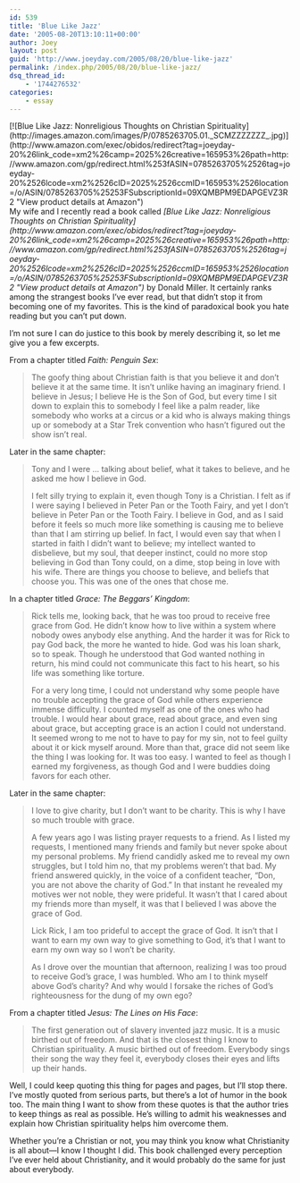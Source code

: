 ```yaml
---
id: 539
title: 'Blue Like Jazz'
date: '2005-08-20T13:10:11+00:00'
author: Joey
layout: post
guid: 'http://www.joeyday.com/2005/08/20/blue-like-jazz'
permalink: /index.php/2005/08/20/blue-like-jazz/
dsq_thread_id:
    - '1744276532'
categories:
    - essay
---
```


<div class="lpic">[![Blue Like Jazz: Nonreligious Thoughts on Christian Spirituality](http://images.amazon.com/images/P/0785263705.01._SCMZZZZZZZ_.jpg)](http://www.amazon.com/exec/obidos/redirect?tag=joeyday-20%26link_code=xm2%26camp=2025%26creative=165953%26path=http://www.amazon.com/gp/redirect.html%253fASIN=0785263705%2526tag=joeyday-20%2526lcode=xm2%2526cID=2025%2526ccmID=165953%2526location=/o/ASIN/0785263705%25253FSubscriptionId=09XQMBPM9EDAPGEVZ3R2 "View product details at Amazon")</div>My wife and I recently read a book called <cite>[Blue Like Jazz: Nonreligious Thoughts on Christian Spirituality](http://www.amazon.com/exec/obidos/redirect?tag=joeyday-20%26link_code=xm2%26camp=2025%26creative=165953%26path=http://www.amazon.com/gp/redirect.html%253fASIN=0785263705%2526tag=joeyday-20%2526lcode=xm2%2526cID=2025%2526ccmID=165953%2526location=/o/ASIN/0785263705%25253FSubscriptionId=09XQMBPM9EDAPGEVZ3R2 "View product details at Amazon")</cite> by Donald Miller. It certainly ranks among the strangest books I’ve ever read, but that didn’t stop it from becoming one of my favorites. This is the kind of paradoxical book you hate reading but you can’t put down.

I’m not sure I can do justice to this book by merely describing it, so let me give you a few excerpts.

From a chapter titled <cite>Faith: Penguin Sex</cite>:

> The goofy thing about Christian faith is that you believe it and don’t believe it at the same time. It isn’t unlike having an imaginary friend. I believe in Jesus; I believe He is the Son of God, but every time I sit down to explain this to somebody I feel like a palm reader, like somebody who works at a circus or a kid who is always making things up or somebody at a Star Trek convention who hasn’t figured out the show isn’t real.

Later in the same chapter:

> Tony and I were … talking about belief, what it takes to believe, and he asked me how I believe in God.
> 
> I felt silly trying to explain it, even though Tony is a Christian. I felt as if I were saying I believed in Peter Pan or the Tooth Fairy, and yet I don’t believe in Peter Pan or the Tooth Fairy. I believe in God, and as I said before it feels so much more like something is causing me to believe than that I am stirring up belief. In fact, I would even say that when I started in faith I didn’t want to believe; my intellect wanted to disbelieve, but my soul, that deeper instinct, could no more stop believing in God than Tony could, on a dime, stop being in love with his wife. There are things you choose to believe, and beliefs that choose you. This was one of the ones that chose me.

In a chapter titled <cite>Grace: The Beggars’ Kingdom</cite>:

> Rick tells me, looking back, that he was too proud to receive free grace from God. He didn’t know how to live within a system where nobody owes anybody else anything. And the harder it was for Rick to pay God back, the more he wanted to hide. God was his loan shark, so to speak. Though he understood that God wanted nothing in return, his mind could not communicate this fact to his heart, so his life was something like torture.
> 
> For a very long time, I could not understand why some people have no trouble accepting the grace of God while others experience immense difficulty. I counted myself as one of the ones who had trouble. I would hear about grace, read about grace, and even sing about grace, but accepting grace is an action I could not understand. It seemed wrong to me not to have to pay for my sin, not to feel guilty about it or kick myself around. More than that, grace did not seem like the thing I was looking for. It was too easy. I wanted to feel as though I earned my forgiveness, as though God and I were buddies doing favors for each other.

Later in the same chapter:

> I love to give charity, but I don’t want to be charity. This is why I have so much trouble with grace.
> 
> A few years ago I was listing prayer requests to a friend. As I listed my requests, I mentioned many friends and family but never spoke about my personal problems. My friend candidly asked me to reveal my own struggles, but I told him no, that my problems weren’t that bad. My friend answered quickly, in the voice of a confident teacher, “Don, you are not above the charity of God.” In that instant he revealed my motives wer not noble, they were prideful. It wasn’t that I cared about my friends more than myself, it was that I believed I was above the grace of God.
> 
> Lick Rick, I am too prideful to accept the grace of God. It isn’t that I want to earn my own way to give something to God, it’s that I want to earn my own way so I won’t be charity.
> 
> As I drove over the mountian that afternoon, realizing I was too proud to receive God’s grace, I was humbled. Who am I to think myself above God’s charity? And why would I forsake the riches of God’s righteousness for the dung of my own ego?

From a chapter titled <cite>Jesus: The Lines on His Face</cite>:

> The first generation out of slavery invented jazz music. It is a music birthed out of freedom. And that is the closest thing I know to Christian spirituality. A music birthed out of freedom. Everybody sings their song the way they feel it, everybody closes their eyes and lifts up their hands.

Well, I could keep quoting this thing for pages and pages, but I’ll stop there. I’ve mostly quoted from serious parts, but there’s a lot of humor in the book too. The main thing I want to show from these quotes is that the author tries to keep things as real as possible. He’s willing to admit his weaknesses and explain how Christian spirituality helps him overcome them.

Whether you’re a Christian or not, you may think you know what Christianity is all about—I know I thought I did. This book challenged every perception I’ve ever held about Christianity, and it would probably do the same for just about everybody.